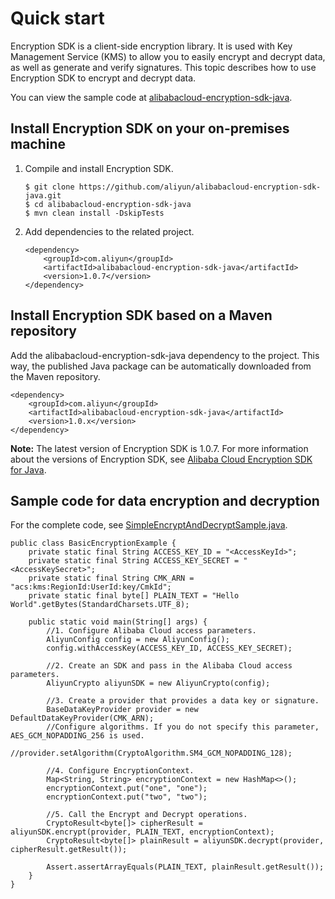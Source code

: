 # Quick start

Encryption SDK is a client-side encryption library. It is used with Key Management Service \(KMS\) to allow you to easily encrypt and decrypt data, as well as generate and verify signatures. This topic describes how to use Encryption SDK to encrypt and decrypt data.

You can view the sample code at [alibabacloud-encryption-sdk-java](https://github.com/aliyun/alibabacloud-encryption-sdk-java).

## Install Encryption SDK on your on-premises machine

1.  Compile and install Encryption SDK.

    ```
    $ git clone https://github.com/aliyun/alibabacloud-encryption-sdk-java.git
    $ cd alibabacloud-encryption-sdk-java
    $ mvn clean install -DskipTests
    ```

2.  Add dependencies to the related project.

    ```
    <dependency>
        <groupId>com.aliyun</groupId>
        <artifactId>alibabacloud-encryption-sdk-java</artifactId>
        <version>1.0.7</version>
    </dependency>
    ```


## Install Encryption SDK based on a Maven repository

Add the alibabacloud-encryption-sdk-java dependency to the project. This way, the published Java package can be automatically downloaded from the Maven repository.

```
<dependency>
    <groupId>com.aliyun</groupId>
    <artifactId>alibabacloud-encryption-sdk-java</artifactId>
    <version>1.0.x</version>
</dependency>
```

**Note:** The latest version of Encryption SDK is 1.0.7. For more information about the versions of Encryption SDK, see [Alibaba Cloud Encryption SDK for Java](https://mvnrepository.com/artifact/com.aliyun/alibabacloud-encryption-sdk-java).

## Sample code for data encryption and decryption

For the complete code, see [SimpleEncryptAndDecryptSample.java](https://github.com/aliyun/alibabacloud-encryption-sdk-java/blob/master/src/examples/java/com/aliyun/encryptionsdk/examples/SimpleEncryptAndDecryptSample.java).

```
public class BasicEncryptionExample {
    private static final String ACCESS_KEY_ID = "<AccessKeyId>";
    private static final String ACCESS_KEY_SECRET = "<AccessKeySecret>";
    private static final String CMK_ARN = "acs:kms:RegionId:UserId:key/CmkId";
    private static final byte[] PLAIN_TEXT = "Hello World".getBytes(StandardCharsets.UTF_8);

    public static void main(String[] args) {
        //1. Configure Alibaba Cloud access parameters.
        AliyunConfig config = new AliyunConfig();
        config.withAccessKey(ACCESS_KEY_ID, ACCESS_KEY_SECRET);

        //2. Create an SDK and pass in the Alibaba Cloud access parameters.
        AliyunCrypto aliyunSDK = new AliyunCrypto(config);

        //3. Create a provider that provides a data key or signature.
        BaseDataKeyProvider provider = new DefaultDataKeyProvider(CMK_ARN);
        //Configure algorithms. If you do not specify this parameter, AES_GCM_NOPADDING_256 is used.
        //provider.setAlgorithm(CryptoAlgorithm.SM4_GCM_NOPADDING_128);

        //4. Configure EncryptionContext.
        Map<String, String> encryptionContext = new HashMap<>();
        encryptionContext.put("one", "one");
        encryptionContext.put("two", "two");

        //5. Call the Encrypt and Decrypt operations.
        CryptoResult<byte[]> cipherResult = aliyunSDK.encrypt(provider, PLAIN_TEXT, encryptionContext);
        CryptoResult<byte[]> plainResult = aliyunSDK.decrypt(provider, cipherResult.getResult());

        Assert.assertArrayEquals(PLAIN_TEXT, plainResult.getResult());
    }
}
```

